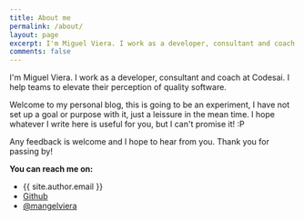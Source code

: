```yaml
---
title: About me
permalink: /about/
layout: page
excerpt: I'm Miguel Viera. I work as a developer, consultant and coach at Codesai. I help teams to elevate their perception of quality software, integrating on them 
comments: false
---
```


I'm Miguel Viera. I work as a developer, consultant and coach at Codesai. I help teams to elevate their perception of quality software.

Welcome to my personal blog, this is going to be an experiment, I have not set up a goal or purpose with it, just a leissure in the mean time. I hope whatever I write here is useful for you, but I can't promise it! :P

Any feedback is welcome and I hope to hear from you. Thank you for passing by!

**You can reach me on:**

- {{ site.author.email }}
- <a href="https://github.com/{{ site.author.github }}">Github</a>
- <a href="https://twitter.com/{{ site.author.twitter }}">@mangelviera</a>
